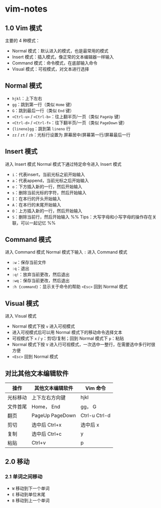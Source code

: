 # vim-notes

## 1.0 Vim 模式

主要的 4 种模式：
- Normal 模式：默认进入的模式，也是最常用的模式
- Insert 模式：插入模式，像正常的文本编辑器一样输入
- Command 模式：命令模式，在底部输入命令
- Visual 模式：可视模式，对文本进行选择
## Normal 模式

- `hjkl`：上下左右
- `gg`：跳到第一行（类似  `Home`  键）
- `G`：跳到最后一行（类似  `End`  键）
- `<Ctrl-u>` / `<Ctrl-b>`：往上翻半⻚/一⻚（类似  `PageUp`  键）
- `<Ctrl-d>` / `<Ctrl-f>`：往下翻半⻚/一⻚（类似  `PageDown`  键）
- `{lineno}gg`：跳到第  `lineno`  行
- `zz` / `zt` / `zb`：光标行设置为 屏幕居中/屏幕第一行/屏幕最后一行
##  Insert 模式

进入 Insert 模式
Normal 模式下通过特定命令进入 Insert 模式
- `i`：代表insert，当前光标之前开始输入
- `a`：代表append，当前光标之后开始输入
- `o`：下方插入新的一行，然后开始输入
- `s`：删除当前光标的字符，然后开始输入
- `I`：在本行的开头开始输入
- `A`：在本行的末尾开始输入
- `O`：上方插入新的一行，然后开始输入
- `S`：删除当前行，然后开始输入
%% Tips：大写字母和小写字母的操作存在关联，可以一起记忆 %%

## Command 模式

进入 Command 模式
Normal 模式下输入  `:`  进入 Command 模式
- `:w`：保存当前文件
- `:q`：退出
- `:q!`：放弃当前更改，然后退出
- `:wq`：保存当前更改，然后退出
- `:h {command}`：显示关于命令的帮助
`<Esc>` 回到 Normal 模式
## Visual 模式

进入 Visual 模式
- Normal 模式下按  `v`  进入可视模式
- 进入可视模式后可以用 Normal 模式下的移动命令选择文本
- 可视模式下  `x` / `y`：剪切/复制；回到 Normal 模式下  `p`：粘贴
- Normal 模式下按  `V`  进入行可视模式，一次选中一整行，在需要选中多行时很方便
- `<Esc>`  回到 Normal 模式
## 对比其他文本编辑软件

| 操作   | 其他文本编辑软件        | Vim 命令        |
| ---- | --------------- | ------------- |
| 光标移动 | 上下左右方向键         | hjkl          |
| 文件首尾 | Home， End       | gg， G         |
| 翻页   | PageUp PageDown | Ctrl-u Ctrl-d |
| 剪切   | 选中后 Ctrl+x      | 选中后 x         |
| 复制   | 选中后 Ctrl+c      | y             |
| 粘贴   | Ctrl+v          | p             |

## 2.0 移动

### 2.1 单词之间移动

- `W` 移动到下一个单词
- `E` 移动到单位末尾
- `B` 移动到上一个单词


